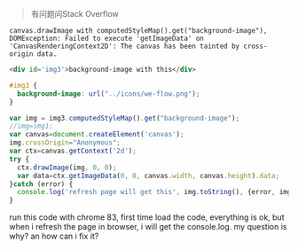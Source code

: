 > 有问题问Stack Overflow

```
canvas.drawImage with computedStyleMap().get("background-image"), DOMException: Failed to execute 'getImageData' on 'CanvasRenderingContext2D': The canvas has been tainted by cross-origin data.
```



```html
<div id='img3'>background-image with this</div>
```

```css
#img3 {
  background-image: url("../icons/we-flow.png");
}
```

```js
var img = img3.computedStyleMap().get("background-image");
//img=img1;
var canvas=document.createElement('canvas');
img.crossOrigin="Anonymous";
var ctx=canvas.getContext('2d');
try {
  ctx.drawImage(img, 0, 0);
  var data=ctx.getImageData(0, 0, canvas.width, canvas.height).data;
}catch (error) {
  console.log('refresh page will get this', img.toString(), {error, img});
}
```

run this code with chrome 83, first time load the code, everything is ok, but when i refresh the page in browser, i will get the console.log. my question is why? an how can i fix it?